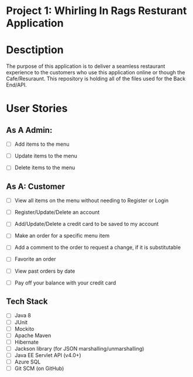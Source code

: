 # Project 1: Whirling In Rags Resturant Application

# Desctiption
The purpose of this application is to deliver a seamless restaurant experience to the customers who use this application online or though the Cafe/Resuraunt.  This repository is holding all of the files used for the Back End/API.

# User Stories

## As A Admin:

-   [ ] Add items to the menu
-   [ ] Update items to the menu
-   [ ] Delete items to the menu


## As A: Customer

-   [ ] View all items on the menu without needing to Register or Login
-   [ ] Register/Update/Delete an account
-   [ ] Add/Update/Delete a credit card to be saved to my account
-   [ ] Make an order for a specific menu item
-   [ ] Add a comment to the order to request a change, if it is substitutable
-   [ ] Favorite an order
-   [ ] View past orders by date
-   [ ] Pay off your balance with your credit card


## Tech Stack

-   [ ] Java 8
-   [ ] JUnit
-   [ ] Mockito
-   [ ] Apache Maven
-   [ ] Hibernate
-   [ ] Jackson library (for JSON marshalling/unmarshalling)
-   [ ] Java EE Servlet API (v4.0+)
-   [ ] Azure SQL
-   [ ] Git SCM (on GitHub)